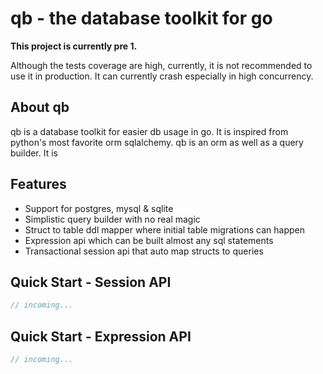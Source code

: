 # qb - the database toolkit for go
**This project is currently pre 1.**

Although the tests coverage are high, currently, it is not recommended to use it in production. It can currently crash especially in high concurrency.

About qb
--------
qb is a database toolkit for easier db usage in go. It is inspired from python's most favorite orm sqlalchemy. qb is an orm as well as a query builder. It is

Features
--------
- Support for postgres, mysql & sqlite
- Simplistic query builder with no real magic
- Struct to table ddl mapper where initial table migrations can happen
- Expression api which can be built almost any sql statements
- Transactional session api that auto map structs to queries

Quick Start - Session API
-------------------------
```go
// incoming...
```

Quick Start - Expression API
----------------------------
```go
// incoming...
```